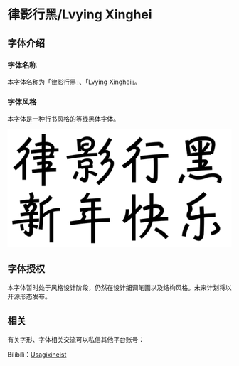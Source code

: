 # 律影行黑/Lvying Xinghei

## 字体介绍

### 字体名称

本字体名称为「律影行黑」、「Lvying Xinghei」。

### 字体风格

本字体是一种行书风格的等线黑体字体。

<img src="testpic\test01.png">

## 字体授权

本字体暂时处于风格设计阶段，仍然在设计细调笔画以及结构风格。未来计划将以开源形态发布。

## 相关

有关字形、字体相关交流可以私信其他平台账号：

Bilibili：[Usagixineist](https://space.bilibili.com/65508764)